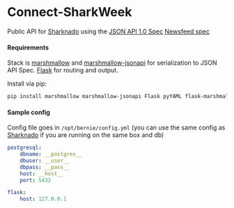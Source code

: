 # Connect-SharkWeek
Public API for [Sharknado](https://github.com/Bernie-2016/Connect-Sharknado) using the [JSON API 1.0 Spec](http://jsonapi.org/)
[Newsfeed spec](https://github.com/Bernie-2016/Connect-Sharknado/issues/1)

#### Requirements
Stack is [marshmallow](https://github.com/marshmallow-code/marshmallow) and [marshmallow-jsonapi](https://github.com/marshmallow-code/marshmallow-jsonapi) for serialization to JSON API Spec.
[Flask](https://github.com/mitsuhiko/flask) for routing and output.

Install via pip:
```bash
pip install marshmallow marshmallow-jsonapi Flask pyYAML flask-marshmallow psycopg2
```
#### Sample config
Config file goes in ```/opt/bernie/config.yml``` (you can use the same config as [Sharknado](https://github.com/Bernie-2016/Connect-Sharknado) if you are running on the same box and db)
```yaml
postgresql:
    dbname: __postgres__
    dbuser: __user__
    dbpass: __pass__
    host: __host__
    port: 5432

flask:
    host: 127.0.0.1
```